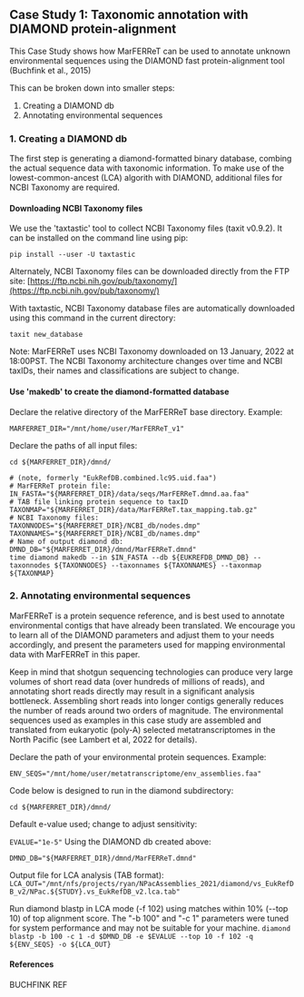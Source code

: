 ## Case Study 1:  Taxonomic annotation with DIAMOND protein-alignment

This Case Study shows how MarFERReT can be used to annotate unknown environmental sequences using the DIAMOND fast protein-alignment tool (Buchfink et al., 2015)

This can be broken down into smaller steps:
1. Creating a DIAMOND db
2. Annotating environmental sequences

### 1. Creating a DIAMOND db

The first step is generating a diamond-formatted binary database, combing the actual sequence data with taxonomic information. To make use of the lowest-common-ancest (LCA) algorith with DIAMOND, additional files for NCBI Taxonomy are required.

#### Downloading NCBI Taxonomy files

We use the 'taxtastic' tool to collect NCBI Taxonomy files (taxit v0.9.2). It can be installed on the command line using pip:

`pip install --user -U taxtastic`

Alternately, NCBI Taxonomy files can be downloaded directly from the FTP site:
[https://ftp.ncbi.nih.gov/pub/taxonomy/](https://ftp.ncbi.nih.gov/pub/taxonomy/)

With taxtastic, NCBI Taxonomy database files are automatically downloaded using this command in the current directory:

`taxit new_database`

Note: MarFERReT uses NCBI Taxonomy downloaded on 13 January, 2022 at 18:00PST. The NCBI Taxonomy architecture changes over time and NCBI taxIDs, their names and classifications are subject to change.

#### Use 'makedb' to create the diamond-formatted database

Declare the relative directory of the MarFERReT base directory. Example:

`MARFERRET_DIR="/mnt/home/user/MarFERReT_v1"`

Declare the paths of all input files:

```
cd ${MARFERRET_DIR}/dmnd/

# (note, formerly "EukRefDB.combined.lc95.uid.faa")
# MarFERReT protein file:
IN_FASTA="${MARFERRET_DIR}/data/seqs/MarFERReT.dmnd.aa.faa"
# TAB file linking protein sequence to taxID
TAXONMAP="${MARFERRET_DIR}/data/MarFERReT.tax_mapping.tab.gz"
# NCBI Taxonomy files:
TAXONNODES="${MARFERRET_DIR}/NCBI_db/nodes.dmp"
TAXONNAMES="${MARFERRET_DIR}/NCBI_db/names.dmp"
# Name of output diamond db:
DMND_DB="${MARFERRET_DIR}/dmnd/MarFERReT.dmnd"
time diamond makedb --in $IN_FASTA --db ${EUKREFDB_DMND_DB} --taxonnodes ${TAXONNODES} --taxonnames ${TAXONNAMES} --taxonmap ${TAXONMAP}
```

### 2. Annotating environmental sequences

MarFERReT is a protein sequence reference, and is best used to annotate environmental contigs that have already been translated. We encourage you to learn all of the DIAMOND parameters and adjust them to your needs accordingly, and present the parameters used for mapping environmental data with MarFERReT in this paper.

Keep in mind that shotgun sequencing technologies can produce very large volumes of short read data (over hundreds of millions of reads), and annotating short reads directly may result in a significant analysis bottleneck. Assembling short reads into longer contigs generally reduces the number of reads around two orders of magnitude. The environmental sequences used as examples in this case study are assembled and translated from eukaryotic (poly-A) selected metatranscriptomes in the North Pacific (see Lambert et al, 2022 for details).

Declare the path of your environmental protein sequences. Example:

`ENV_SEQS="/mnt/home/user/metatranscriptome/env_assemblies.faa"`

Code below is designed to run in the diamond subdirectory:

`cd ${MARFERRET_DIR}/dmnd/`

Default e-value used; change to adjust sensitivity:

`EVALUE="1e-5"`
Using the DIAMOND db created above:

`DMND_DB="${MARFERRET_DIR}/dmnd/MarFERReT.dmnd"`

Output file for LCA analysis (TAB format):
`LCA_OUT="/mnt/nfs/projects/ryan/NPacAssemblies_2021/diamond/vs_EukRefDB_v2/NPac.${STUDY}.vs_EukRefDB_v2.lca.tab"`

Run diamond blastp in LCA mode (-f 102) using matches within 10% (--top 10) of top alignment score. The "-b 100" and "-c 1" parameters were tuned for system performance and may not be suitable for your machine.
`diamond blastp -b 100 -c 1 -d $DMND_DB -e $EVALUE --top 10 -f 102 -q ${ENV_SEQS} -o ${LCA_OUT}`

#### References

BUCHFINK REF 
